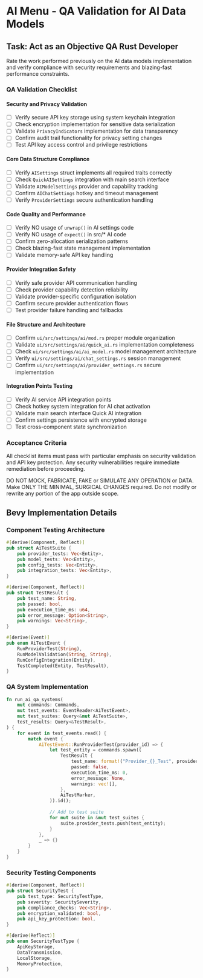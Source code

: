 # AI Menu - QA Validation for AI Data Models

## Task: Act as an Objective QA Rust Developer

Rate the work performed previously on the AI data models implementation and verify compliance with security requirements and blazing-fast performance constraints.

### QA Validation Checklist

#### Security and Privacy Validation
- [ ] Verify secure API key storage using system keychain integration
- [ ] Check encryption implementation for sensitive data serialization
- [ ] Validate `PrivacyIndicators` implementation for data transparency
- [ ] Confirm audit trail functionality for privacy setting changes
- [ ] Test API key access control and privilege restrictions

#### Core Data Structure Compliance
- [ ] Verify `AISettings` struct implements all required traits correctly
- [ ] Check `QuickAISettings` integration with main search interface
- [ ] Validate `AIModelSettings` provider and capability tracking
- [ ] Confirm `AIChatSettings` hotkey and timeout management
- [ ] Verify `ProviderSettings` secure authentication handling

#### Code Quality and Performance
- [ ] Verify NO usage of `unwrap()` in AI settings code
- [ ] Verify NO usage of `expect()` in src/* AI code
- [ ] Confirm zero-allocation serialization patterns
- [ ] Check blazing-fast state management implementation
- [ ] Validate memory-safe API key handling

#### Provider Integration Safety
- [ ] Verify safe provider API communication handling
- [ ] Check provider capability detection reliability
- [ ] Validate provider-specific configuration isolation
- [ ] Confirm secure provider authentication flows
- [ ] Test provider failure handling and fallbacks

#### File Structure and Architecture
- [ ] Confirm `ui/src/settings/ai/mod.rs` proper module organization
- [ ] Validate `ui/src/settings/ai/quick_ai.rs` implementation completeness
- [ ] Check `ui/src/settings/ai/ai_model.rs` model management architecture
- [ ] Verify `ui/src/settings/ai/chat_settings.rs` session management
- [ ] Confirm `ui/src/settings/ai/provider_settings.rs` secure implementation

#### Integration Points Testing
- [ ] Verify AI service API integration points
- [ ] Check hotkey system integration for AI chat activation
- [ ] Validate main search interface Quick AI integration
- [ ] Confirm settings persistence with encrypted storage
- [ ] Test cross-component state synchronization

### Acceptance Criteria
All checklist items must pass with particular emphasis on security validation and API key protection. Any security vulnerabilities require immediate remediation before proceeding.

DO NOT MOCK, FABRICATE, FAKE or SIMULATE ANY OPERATION or DATA. Make ONLY THE MINIMAL, SURGICAL CHANGES required. Do not modify or rewrite any portion of the app outside scope.
## Bevy Implementation Details

### Component Testing Architecture

```rust
#[derive(Component, Reflect)]
pub struct AiTestSuite {
    pub provider_tests: Vec<Entity>,
    pub model_tests: Vec<Entity>, 
    pub config_tests: Vec<Entity>,
    pub integration_tests: Vec<Entity>,
}

#[derive(Component, Reflect)]
pub struct TestResult {
    pub test_name: String,
    pub passed: bool,
    pub execution_time_ms: u64,
    pub error_message: Option<String>,
    pub warnings: Vec<String>,
}

#[derive(Event)]
pub enum AiTestEvent {
    RunProviderTest(String),
    RunModelValidation(String, String),
    RunConfigIntegration(Entity),
    TestCompleted(Entity, TestResult),
}
```

### QA System Implementation

```rust
fn run_ai_qa_systems(
    mut commands: Commands,
    mut test_events: EventReader<AiTestEvent>,
    mut test_suites: Query<&mut AiTestSuite>,
    test_results: Query<&TestResult>,
) {
    for event in test_events.read() {
        match event {
            AiTestEvent::RunProviderTest(provider_id) => {
                let test_entity = commands.spawn((
                    TestResult {
                        test_name: format!("Provider_{}_Test", provider_id),
                        passed: false,
                        execution_time_ms: 0,
                        error_message: None,
                        warnings: vec![],
                    },
                    AiTestMarker,
                )).id();
                
                // Add to test suite
                for mut suite in &mut test_suites {
                    suite.provider_tests.push(test_entity);
                }
            },
            _ => {}
        }
    }
}
```

### Security Testing Components

```rust
#[derive(Component, Reflect)]
pub struct SecurityTest {
    pub test_type: SecurityTestType,
    pub severity: SecuritySeverity,
    pub compliance_checks: Vec<String>,
    pub encryption_validated: bool,
    pub api_key_protection: bool,
}

#[derive(Reflect)]
pub enum SecurityTestType {
    ApiKeyStorage,
    DataTransmission,
    LocalStorage,
    MemoryProtection,
}
```